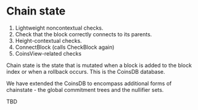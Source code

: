 # Chain state

1. Lightweight noncontextual checks.
2. Check that the block correctly connects to its parents.
3. Height-contextual checks.
4. ConnectBlock (calls CheckBlock again)
5. CoinsView-related checks 

Chain state is the state that is mutated when a block is added to the block index
or when a rollback occurs. This is the CoinsDB database.

We have extended the CoinsDB to encompass additional forms of chainstate -
the global commitment trees and the nullifier sets.

TBD

